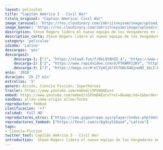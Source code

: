 ```yaml
---
layout: peliculas
title: "Capitán América 3 - Civil War"
titulo_original: "Captain America: Civil War"
image_carousel: 'https://res.cloudinary.com/imbriitneysam/image/upload/v1543020249/war-poster-min.jpg'
image_banner: 'https://res.cloudinary.com/imbriitneysam/image/upload/v1543020249/war-banner-min.jpg'
description: Steve Rogers lidera el nuevo equipo de los Vengadores en su incesante tarea de proteger a la humanidad. Después de que otro incidente internacional en el que se ven envueltos los Vengadores produzca daños colaterales, la presión política obliga a poner en marcha un sistema para depurar responsabilidades y un organismo rector que determine cuándo hay que recurrir a los servicios del equipo. Esto polariza opinión entre los Vengadores, causando dos facciones a lado con Iron Man o el Capitán América, lo que provoca una batalla épica entre los antiguos aliados.
description_corta: Steve Rogers lidera el nuevo equipo de los Vengadores en su incesante tarea de proteger a la humanidad. Después de que otro incidente internacional en el que se ven envueltos los Vengadores produzca daños colaterales, la presión política obliga a...
category: 'peliculas'
idioma: 'Latino'
descargas: 'yes'
descargas2:
    descarga-1: ["1", "https://oload.fun/f/0kL9t8HID_4", "https://www.google.com/s2/favicons?domain=openload.co","OpenLoad","https://res.cloudinary.com/imbriitneysam/image/upload/v1541473684/mexico.png", "Latino", "Full HD"]
    descarga-2: ["2", "https://www.rapidvideo.com/d/FTKWRFI2KV", "https://www.google.com/s2/favicons?domain=www.rapidvideo.com","RapidVideo","https://res.cloudinary.com/imbriitneysam/image/upload/v1541473684/mexico.png", "Latino", "Full HD"]
    descarga-3: ["3", "https://mega.nz/#!eCYyHIjb!Vt7ONcXA6jnwN5_1bLI-BVsM0VmQ7TbNoFDZd_ifLXI", "https://www.google.com/s2/favicons?domain=mega.nz","Mega","https://res.cloudinary.com/imbriitneysam/image/upload/v1541473684/mexico.png", "Latino", "Full HD"]
anio: '2016'
duracion: '2h 27 min'
estrellas: '5'
genero: Acción, Ciencia Ficción, Superhéroes
trailer: https://www.youtube.com/embed/s5PVmDAEuro
embed: https://www.youtube.com/embed/s5PVmDAEuro?rel=0&amp;hd=1&border=0&wmode=opaque&enablejsapi=1&modestbranding=1&controls=1&showinfo=1
sandbox: allow-same-origin allow-forms
reproductor: fembed
clasificacion: '+7'
calidad: 'Full HD'
reproductores_otros: ["https://van.gigastream.xyz/player/index.php?data=69adc1e107f7f7d035d7baf04342e1ca","Latino","https://streampelis.info/public/dist/index.html?id=0a7981fa400054bd03cde05f364c7dde","Latino","https://gdriveplayer.io/embed2.php?link=5Z5fXwEG3KFasa%2BrUqQXIg8KCBlhaXNE2kpTcH0u2CyClTrOLdeXxuLbBt84DYVsFQR00B6LnBZ%2F1DGzo1qLwICaXldMVjFEvFqRKAhzDA7k1tHMGYJWL4dv9SxZJJn5%2F3uoF7P9JAzwNesNWmSw2k5sLJBSQklHaEjHzurZrb37m1tsc8XRe3U%2BcqOW%2BHSjY%3D","Latino","https://gdriveplayer.io/embed2.php?link=r1ovVLB3teRf3BRdyXkADgeudvBDZZdufYkSzc5Q22Wuky8kDajCVMMHfurUSwxX9kjlfmx1SMrB7LQ4y4jzoaenkvrBaqj88dcT9EJF5YTnWpITohg6yOgFyzyFWGmdQjl1tK7jEkRjsFamNSv31p8n8wT8kr1FabXuitPTtGA9WU0Syi7ca1g5m0h%252F8wtYmVL4a7Jk2UdzNuaZVlWB2U","Latino","https://www.zembed.to/public/dist/asteroid.html?id=83dd95858fa10d0875b6da76e75e4c7b&title=Captain%20America:%20Civil%20War","Latino","https://api.cuevana3.io/stream/index.php?file=ek5lbm9xYWNrS0xYMTZLa2xNbkdvY3ZTb3BtZng4TGp6ZFpobGFMUGtPTFJ5SnFUWU5MSzZkUFhZR1JwbTVha25KR1VvcVBWMGVMWWtaYWhvSkhFNlplWGJHcHJsSkhmMkpHZ29tYz0","Latino","https://movcloud.net/embed/tq-ivXTuu8bu","Latino","https://mstream.press/m9o243vs7or7","Latino"]
reproductores_fembed: ["https://feurl.com/v/8g9zy518yod","Latino"]
tags:
- Ciencia-Ficcion
twitter_text: Capitán América 3 - Civil War
introduction:  Steve Rogers lidera el nuevo equipo de los Vengadores en su incesante tarea de proteger a la humanidad. Después de que otro incidente internacional en el que se ven envueltos los Vengadores produzca daños colaterales, la presión política obliga a...
---
```












